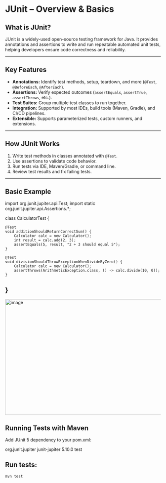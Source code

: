 # JUnit – Overview & Basics

## What is JUnit?

JUnit is a widely-used open-source testing framework for Java. It provides annotations and assertions to write and run repeatable automated unit tests, helping developers ensure code correctness and reliability.

---

## Key Features

- **Annotations:** Identify test methods, setup, teardown, and more (`@Test`, `@BeforeEach`, `@AfterEach`).  
- **Assertions:** Verify expected outcomes (`assertEquals`, `assertTrue`, `assertThrows`, etc.).  
- **Test Suites:** Group multiple test classes to run together.  
- **Integration:** Supported by most IDEs, build tools (Maven, Gradle), and CI/CD pipelines.  
- **Extensible:** Supports parameterized tests, custom runners, and extensions.

---

## How JUnit Works

1. Write test methods in classes annotated with `@Test`.  
2. Use assertions to validate code behavior.  
3. Run tests via IDE, Maven/Gradle, or command line.  
4. Review test results and fix failing tests.

---

## Basic Example

import org.junit.jupiter.api.Test;
import static org.junit.jupiter.api.Assertions.*;

class CalculatorTest {

    @Test
    void additionShouldReturnCorrectSum() {
        Calculator calc = new Calculator();
        int result = calc.add(2, 3);
        assertEquals(5, result, "2 + 3 should equal 5");
    }

    @Test
    void divisionShouldThrowExceptionWhenDivideByZero() {
        Calculator calc = new Calculator();
        assertThrows(ArithmeticException.class, () -> calc.divide(10, 0));
    }
}
---

<img width="809" height="375" alt="image" src="https://github.com/user-attachments/assets/1c6e6486-9af1-4675-83de-85db65408430" />

## Running Tests with Maven

  Add JUnit 5 dependency to your pom.xml:
  
  <dependency>
      <groupId>org.junit.jupiter</groupId>
      <artifactId>junit-jupiter</artifactId>
      <version>5.10.0</version>
      <scope>test</scope>
  </dependency>


## Run tests:
    mvn test

